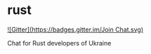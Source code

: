rust
====
[![Gitter](https://badges.gitter.im/Join Chat.svg)](https://gitter.im/dev-ua/rust?utm_source=badge&utm_medium=badge&utm_campaign=pr-badge&utm_content=badge)

Chat for Rust developers of Ukraine

